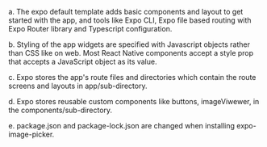 a.
The expo default template adds basic components and layout to get started with the app, and tools like Expo CLI, Expo file based routing with Expo Router library and Typescript configuration.

b.
Styling of the app widgets are specified with Javascript objects rather than CSS like on web. Most React Native components accept a style prop that accepts a JavaScript object as its value.

c.
Expo stores the app's route files and directories which contain the route screens and layouts in app/sub-directory.

d.
Expo stores reusable custom components like buttons, imageViwewer, in the components/sub-directory.

e.
package.json and package-lock.json are changed when installing expo-image-picker.

